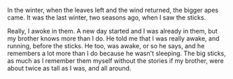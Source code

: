 In the winter, when the leaves left and the wind returned, the bigger apes came. It was the last winter, two seasons ago, when I saw the sticks. 

Really, I awoke in them. A new day started and I was already in them, but my brother knows more than I do. He told me that I was really awake, and running, before the sticks. He too, was awake, or so he says, and he remembers a lot more than I do because he wasn't sleeping. The big sticks, as much as I remember them myself without the stories if my brother, were about twice as tall as I was, and all around.